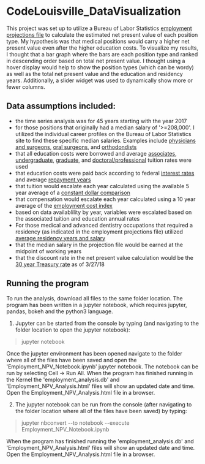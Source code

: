 # CodeLouisville_DataVisualization

This project was set up to utilize a Bureau of Labor Statistics [employment projections file](https://data.bls.gov/projections/occupationProj) to calculate the estimated net present value of each position type. My hypothesis was that medical positions would carry a higher net present value even after the higher education costs. To visualize my results, I thought that a bar graph where the bars are each position type and ranked in descending order based on total net present value. I thought using a hover display would help to show the position types (which can be wordy) as well as the total net present value and the education and residency years. Additionally, a slider widget was used to dynamically show more or fewer columns.

## Data assumptions included:
* the time series analysis was for 45 years starting with the year 2017
* for those positions that originally had a median salary of '>=208,000'. I utilized the individual career profiles on the Bureau of Labor Statistics site to find these specific median salaries. Examples include [physicians and surgeons](https://www.bls.gov/ooh/healthcare/physicians-and-surgeons.htm#tab-5), [oral surgeons](https://www.bls.gov/oes/current/oes291022.htm), and [orthodondists](https://www.bls.gov/oes/current/oes291023.htm#nat)
* that all education costs were borrowed and average [associates](https://nces.ed.gov/programs/digest/d16/tables/dt16_330.40.asp?current=yes), [undergraduate](https://nces.ed.gov/programs/digest/d16/tables/dt16_330.40.asp?current=yes), [graduate](https://nces.ed.gov/programs/digest/d16/tables/dt16_330.50.asp?current=yes), and [doctoral/professional](https://nces.ed.gov/programs/digest/d10/tables/dt10_348.asp) tuition rates were used
* that education costs were paid back according to federal [interest rates](https://studentaid.ed.gov/sa/types/loans/interest-rates) and average [repayment years](https://studentaid.ed.gov/sa/repay-loans/understand/plans)
* that tuition would escalate each year calculated using the available 5 year average of a [constant dollar comparison](https://nces.ed.gov/programs/digest/d16/tables/dt16_330.40.asp?current=yes)
* that compensation would escalate each year calculated using a 10 year average of the [employment cost index](https://nces.ed.gov/programs/digest/d16/tables/dt16_330.40.asp?current=yes)
* based on data availablility by year, variables were escalated based on the associated tuition and education annual rates
* For those medical and advanced dentistry occupations that required a residency (as indicated in the employment projections file) utilized [average residency years and salary](https://www.medscape.com/features/slideshow/public/residents-salary-and-debt-report-2016#page=2)
* that the median salary in the projection file would be earned at the midpoint of working years
* that the discount rate in the net present value calculation would be the [30 year Treasury rate](https://www.treasury.gov/resource-center/data-chart-center/interest-rates/Pages/TextView.aspx?data=yield) as of 3/27/18

## Running the program
To run the analysis, download all files to the same folder location. The program has been written in a jupyter notebook, which requires jupyter, pandas, bokeh and the python3 language.

1. Jupyter can be started from the console by typing (and navigating to the folder location to open the jupyter notebook):
>jupyter notebook

Once the jupyter environment has been opened navigate to the folder where all of the files have been saved and open the 'Employment_NPV_Notebook.ipynb' jupyter notebook. The notebook can be run by selecting Cell -> Run All. When the program has finished running in the Kernel the 'employment_analysis.db' and 'Employment_NPV_Analysis.html' files will show an updated date and time. Open the Employment_NPV_Analysis.html file in a browser.

2. The jupyter notebook can be run from the console (after navigating to the folder location where all of the files have been saved) by typing:
>jupyter nbconvert --to notebook --execute Employment_NPV_Notebook.ipynb

When the program has finished running the 'employment_analysis.db' and 'Employment_NPV_Analysis.html' files will show an updated date and time. Open the Employment_NPV_Analysis.html file in a browser.
